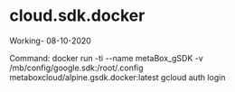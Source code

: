 # cloud.sdk.docker

Working- 08-10-2020

Command: docker run -ti --name metaBox_gSDK  -v /mb/config/google.sdk:/root/.config metaboxcloud/alpine.gsdk.docker:latest gcloud auth login